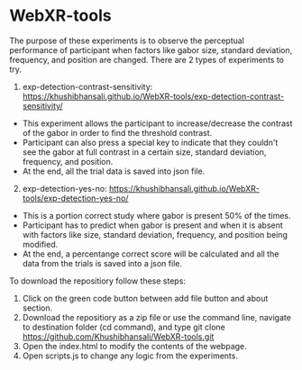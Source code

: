 # WebXR-tools

The purpose of these experiments is to observe the perceptual performance of participant when factors like gabor size, standard deviation, frequency, and position are changed. There are 2 types of experiments to try.
1. exp-detection-contrast-sensitivity: https://khushibhansali.github.io/WebXR-tools/exp-detection-contrast-sensitivity/
  - This experiment allows the participant to increase/decrease the contrast of the gabor in order to find the threshold contrast. 
  - Participant can also press a special key to indicate that they couldn't see the gabor at full contrast in a certain size, standard deviation, frequency, and position.  
  - At the end, all the trial data is saved into json file. 
2. exp-detection-yes-no: https://khushibhansali.github.io/WebXR-tools/exp-detection-yes-no/
  - This is a portion correct study where gabor is present 50% of the times.  
  - Participant has to predict when gabor is present and when it is absent with factors like size, standard deviation, frequency, and position being modified. 
  - At the end, a percentange correct score will be calculated and all the data from the trials is saved into a json file.

To download the repositiory follow these steps:
1. Click on the green code button between add file button and about section. 
2. Download the repositiory as a zip file or use the command line, navigate to destination folder (cd command), and type git clone https://github.com/Khushibhansali/WebXR-tools.git
3. Open the index.html to modify the contents of the webpage. 
4. Open scripts.js to change any logic from the experiments. 
